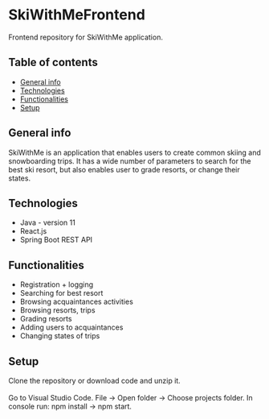 # SkiWithMeFrontend
Frontend repository for SkiWithMe application.

## Table of contents
* [General info](#general-info)
* [Technologies](#technologies)
* [Functionalities](#functionalities)
* [Setup](#setup)

## General info
SkiWithMe is an application that enables users to create common skiing and snowboarding trips. It has a wide number of parameters to search for the best ski resort, but also enables user to grade resorts, or change their states.

## Technologies
* Java - version 11
* React.js
* Spring Boot REST API

## Functionalities
* Registration + logging
* Searching for best resort
* Browsing acquaintances activities
* Browsing resorts, trips
* Grading resorts
* Adding users to acquaintances
* Changing states of trips

## Setup
Clone the repository or download code and unzip it.
<br></br>
Go to Visual Studio Code. File -> Open folder -> Choose projects folder. In console run: npm install -> npm start. 
